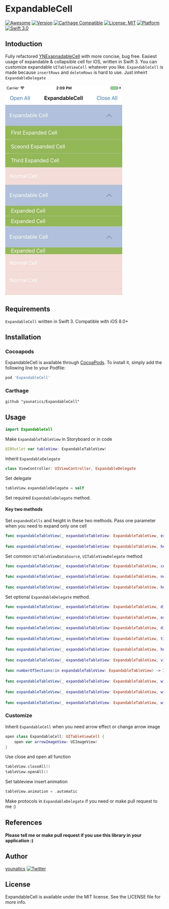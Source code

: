 # ExpandableCell
[![Awesome](https://cdn.rawgit.com/sindresorhus/awesome/d7305f38d29fed78fa85652e3a63e154dd8e8829/media/badge.svg)](https://github.com/sindresorhus/awesome)
[![Version](https://img.shields.io/cocoapods/v/ExpandableCell.svg?style=flat)](http://cocoapods.org/pods/ExpandableCell)
[![Carthage Compatible](https://img.shields.io/badge/Carthage-compatible-4BC51D.svg?style=flat)](https://github.com/Carthage/Carthage)
[![License: MIT](https://img.shields.io/badge/license-MIT-blue.svg?style=flat)](https://github.com/younatics/YNExpandableCell/blob/master/LICENSE)
[![Platform](https://img.shields.io/cocoapods/p/YNExpandableCell.svg?style=flat)](http://cocoapods.org/pods/ExpandableCell)
[![Swift 3.0](https://img.shields.io/badge/Swift-3.0-orange.svg?style=flat)](https://developer.apple.com/swift/)

## Intoduction
Fully refactored [YNExapnadableCell](https://github.com/younatics/YNExpandableCell) with more concise, bug free. Easiest usage of expandable & collapsible cell for iOS, written in Swift 3. You can customize expandable `UITableViewCell` whatever you like. `ExpandableCell` is made because `insertRows` and `deleteRows` is hard to use. Just inheirt `ExpandableDelegate`

![demo](Images/ExpandableCell.gif)

## Requirements

`ExpandableCell` written in Swift 3. Compatible with iOS 8.0+

## Installation

### Cocoapods

ExpandableCell is available through [CocoaPods](http://cocoapods.org). To install
it, simply add the following line to your Podfile:

```ruby
pod 'ExpandableCell'
```
### Carthage
```
github "younatics/ExpandableCell"
```
## Usage
```swift
import ExpandableCell
```

Make `ExpandableTableView` in Storyboard or in code
```swift
@IBOutlet var tableView: ExpandableTableView!
```

Inherit `ExpandableDelegate`
```swift
class ViewController: UIViewController, ExpandableDelegate 
```

Set delegate
```swift
tableView.expandableDelegate = self
```

Set required `ExpandableDelegate` method.

#### Key two methods
Set `expandedCells` and height in these two methods. Pass one parameter when you need to expand only one cell
```swift
func expandableTableView(_ expandableTableView: ExpandableTableView, expandedCellsForRowAt indexPath: IndexPath) -> [UITableViewCell]?
    
func expandableTableView(_ expandableTableView: ExpandableTableView, heightsForExpandedRowAt indexPath: IndexPath) -> [CGFloat]?
```

Set common `UITableViewDataSource`, `UITableViewDelegate` method
```swift
func expandableTableView(_ expandableTableView: ExpandableTableView, cellForRowAt indexPath: IndexPath) -> UITableViewCell
    
func expandableTableView(_ expandableTableView: ExpandableTableView, numberOfRowsInSection section: Int) -> Int
    
func expandableTableView(_ expandableTableView: ExpandableTableView, heightForRowAt indexPath: IndexPath) -> CGFloat    
```

Set optional `ExpandableDelegate` method.
```swift
func expandableTableView(_ expandableTableView: ExpandableTableView, didSelectRowAt indexPath: IndexPath)

func expandableTableView(_ expandableTableView: ExpandableTableView, expandedCell: UITableViewCell, didSelectExpandedRowAt indexPath: IndexPath)

func expandableTableView(_ expandableTableView: ExpandableTableView, didSelectExpandedRowAt indexPath: IndexPath)

func expandableTableView(_ expandableTableView: ExpandableTableView, titleForHeaderInSection section: Int) -> String?

func expandableTableView(_ expandableTableView: ExpandableTableView, heightForHeaderInSection section: Int) -> CGFloat

func expandableTableView(_ expandableTableView: ExpandableTableView, viewForHeaderInSection section: Int) -> UIView?
    
func numberOfSections(in expandableTableView: ExpandableTableView) -> Int

func expandableTableView(_ expandableTableView: ExpandableTableView, willDisplay cell: UITableViewCell, forRowAt indexPath: IndexPath)
    
func expandableTableView(_ expandableTableView: ExpandableTableView, willDisplayHeaderView view: UIView, forSection section: Int)
    
func expandableTableView(_ expandableTableView: ExpandableTableView, willDisplayFooterView view: UIView, forSection section: Int)
```

### Customize
Inherit `ExpandableCell` when you need arrow effect or change arrow image

```swift
open class ExpandableCell: UITableViewCell {
    open var arrowImageView: UIImageView!
}
```

Use close and open all function
```Swift
tableView.closeAll()
tableView.openAll()
```

Set tableview insert animation
```Swift
tableView.animation = .automatic
```

Make protocols in `ExpandableDelegate` if you need or make pull request to me :)

## References
#### Please tell me or make pull request if you use this library in your application :) 

## Author
[younatics](https://twitter.com/younatics)
<a href="http://twitter.com/younatics" target="_blank"><img alt="Twitter" src="https://img.shields.io/twitter/follow/younatics.svg?style=social&label=Follow"></a>

## License
ExpandableCell is available under the MIT license. See the LICENSE file for more info.
